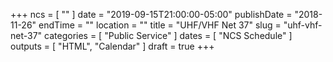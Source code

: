 +++
ncs = [ "" ]
date = "2019-09-15T21:00:00-05:00"
publishDate = "2018-11-26"
endTime = ""
location = ""
title = "UHF/VHF Net 37"
slug = "uhf-vhf-net-37"
categories = [ "Public Service" ]
dates = [ "NCS Schedule" ]
outputs = [ "HTML", "Calendar" ]
draft = true
+++
